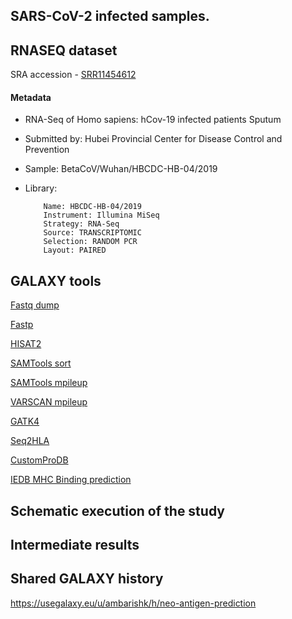 ## SARS-CoV-2 infected samples.
## RNASEQ dataset
SRA accession - [SRR11454612](https://www.ncbi.nlm.nih.gov/sra/?term=SRR11454612)
#### Metadata
- RNA-Seq of Homo sapiens: hCov-19 infected patients Sputum
- Submitted by: Hubei Provincial Center for Disease Control and Prevention
- Sample: BetaCoV/Wuhan/HBCDC-HB-04/2019
- Library: 

          Name: HBCDC-HB-04/2019
          Instrument: Illumina MiSeq
          Strategy: RNA-Seq
          Source: TRANSCRIPTOMIC
          Selection: RANDOM PCR
          Layout: PAIRED

## GALAXY tools

[Fastq dump](https://usegalaxy.eu/root?tool_id=toolshed.g2.bx.psu.edu/repos/iuc/sra_tools/fasterq_dump/2.10.4+galaxy2)

[Fastp](https://usegalaxy.eu/root?tool_id=toolshed.g2.bx.psu.edu/repos/iuc/fastp/fastp/0.20.1+galaxy0)

[HISAT2](https://usegalaxy.eu/root?tool_id=toolshed.g2.bx.psu.edu/repos/iuc/hisat2/hisat2/2.1.0+galaxy5)

[SAMTools sort](https://usegalaxy.eu/root?tool_id=toolshed.g2.bx.psu.edu/repos/devteam/samtools_sort/samtools_sort/2.0.3)

[SAMTools mpileup](https://usegalaxy.eu/root?tool_id=toolshed.g2.bx.psu.edu/repos/devteam/samtools_mpileup/samtools_mpileup/2.1.4)

[VARSCAN mpileup](https://usegalaxy.eu/root?tool_id=toolshed.g2.bx.psu.edu/repos/iuc/varscan_mpileup/varscan_mpileup/2.4.3.1)

[GATK4](https://usegalaxy.eu/root?tool_id=toolshed.g2.bx.psu.edu/repos/iuc/gatk4_mutect2/gatk4_mutect2/4.1.4.0+galaxy2)

[Seq2HLA](https://usegalaxy.eu/root?tool_id=toolshed.g2.bx.psu.edu/repos/iuc/seq2hla/seq2hla/2.2.0)

[CustomProDB](https://usegalaxy.eu/root?tool_id=toolshed.g2.bx.psu.edu/repos/galaxyp/custom_pro_db/custom_pro_db/1.22.0)

[IEDB MHC Binding prediction](https://usegalaxy.eu/root?tool_id=toolshed.g2.bx.psu.edu/repos/iuc/iedb_api/iedb_api/2.15.0)

## Schematic execution of the study

## Intermediate results

## Shared GALAXY history
https://usegalaxy.eu/u/ambarishk/h/neo-antigen-prediction

